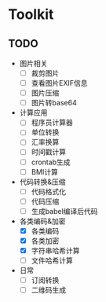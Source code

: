 # Toolkit

## TODO

- 图片相关
  - [ ] 裁剪图片
  - [ ] 查看图片EXIF信息
  - [ ] 图片压缩
  - [ ] 图片转base64
- 计算应用
  - [ ] 程序员计算器
  - [ ] 单位转换
  - [ ] 汇率换算
  - [ ] 时间戳计算
  - [ ] crontab生成
  - [ ] BMI计算
- 代码转换&压缩
  - [ ] 代码格式化
  - [ ] 代码压缩
  - [ ] 生成babel编译后代码
- 各类编码&加密
  - [x] 各类编码
  - [x] 各类加密
  - [x] 字符串哈希计算
  - [ ] 文件哈希计算
- 日常
  - [ ] 订阅转换
  - [ ] 二维码生成
